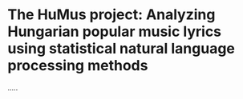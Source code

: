 # The HuMus project: Analyzing Hungarian popular music lyrics using statistical natural language processing methods

.....
